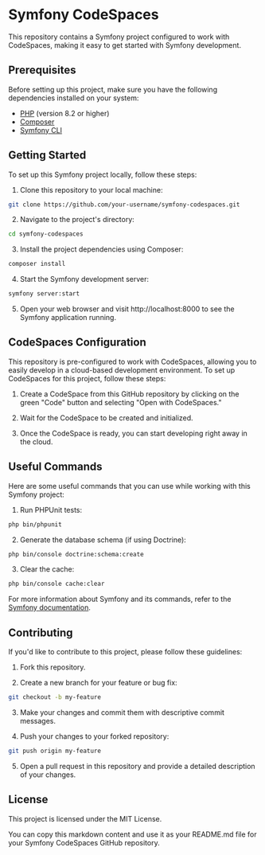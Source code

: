 # Symfony CodeSpaces

This repository contains a Symfony project configured to work with CodeSpaces, making it easy to get started with Symfony development.

## Prerequisites

Before setting up this project, make sure you have the following dependencies installed on your system:

- [PHP](https://www.php.net/) (version 8.2 or higher)
- [Composer](https://getcomposer.org/)
- [Symfony CLI](https://symfony.com/download)

## Getting Started

To set up this Symfony project locally, follow these steps:

1. Clone this repository to your local machine:

```bash
git clone https://github.com/your-username/symfony-codespaces.git
```

2. Navigate to the project's directory:

```bash
cd symfony-codespaces
```

3. Install the project dependencies using Composer:
```bash
composer install
```

4. Start the Symfony development server:
```bash
symfony server:start
```

5. Open your web browser and visit http://localhost:8000 to see the Symfony application running.

## CodeSpaces Configuration
This repository is pre-configured to work with CodeSpaces, allowing you to easily develop in a cloud-based development environment. To set up CodeSpaces for this project, follow these steps:

1. Create a CodeSpace from this GitHub repository by clicking on the green "Code" button and selecting "Open with CodeSpaces."

2. Wait for the CodeSpace to be created and initialized.

3. Once the CodeSpace is ready, you can start developing right away in the cloud.

## Useful Commands
Here are some useful commands that you can use while working with this Symfony project:

1. Run PHPUnit tests:
```bash
php bin/phpunit
```

2. Generate the database schema (if using Doctrine):
```bash
php bin/console doctrine:schema:create
```

3. Clear the cache:
```bash
php bin/console cache:clear
```

For more information about Symfony and its commands, refer to the [Symfony documentation](https://symfony.com/doc/current/index.html).

## Contributing
If you'd like to contribute to this project, please follow these guidelines:

1. Fork this repository.

2. Create a new branch for your feature or bug fix:
```bash
git checkout -b my-feature
```

3. Make your changes and commit them with descriptive commit messages.

4. Push your changes to your forked repository:
```bash
git push origin my-feature
```

5. Open a pull request in this repository and provide a detailed description of your changes.

## License
This project is licensed under the MIT License.

You can copy this markdown content and use it as your README.md file for your Symfony CodeSpaces GitHub repository.
